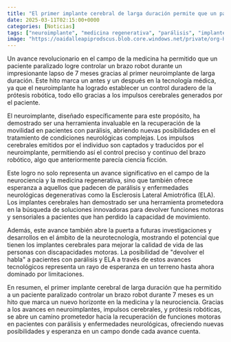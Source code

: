 ```yaml
---
title: "El primer implante cerebral de larga duración permite que un paciente paralizado controle un brazo robot durante 7 meses"
date: 2025-03-11T02:15:00+0000
categories: [Noticias]
tags: ["neuroimplante", "medicina regenerativa", "parálisis", "implantes cerebrales", "neurotecnología", "calidad de vida", "discapacidades motoras"]
image: "https://oaidalleapiprodscus.blob.core.windows.net/private/org-HKmKxpuNw3Y88lm4EBrIPq0n/user-ZwiCXOggLL8ZNNKE2g7rXFmV/img-GBhbV31nURkaXao9TlYqpZ3x.png?st=2025-03-11T01%3A15%3A00Z&se=2025-03-11T03%3A15%3A00Z&sp=r&sv=2024-08-04&sr=b&rscd=inline&rsct=image/png&skoid=d505667d-d6c1-4a0a-bac7-5c84a87759f8&sktid=a48cca56-e6da-484e-a814-9c849652bcb3&skt=2025-03-10T23%3A45%3A38Z&ske=2025-03-11T23%3A45%3A38Z&sks=b&skv=2024-08-04&sig=08ub6PJ1pIwdznvwVeaJmDhNPA6zqRt9Dt1LVCFHos4%3D"
---
```


Un avance revolucionario en el campo de la medicina ha permitido que un paciente paralizado logre controlar un brazo robot durante un impresionante lapso de 7 meses gracias al primer neuroimplante de larga duración. Este hito marca un antes y un después en la tecnología médica, ya que el neuroimplante ha logrado establecer un control duradero de la prótesis robótica, todo ello gracias a los impulsos cerebrales generados por el paciente.

El neuroimplante, diseñado específicamente para este propósito, ha demostrado ser una herramienta invaluable en la recuperación de la movilidad en pacientes con parálisis, abriendo nuevas posibilidades en el tratamiento de condiciones neurológicas complejas. Los impulsos cerebrales emitidos por el individuo son captados y traducidos por el neuroimplante, permitiendo así el control preciso y continuo del brazo robótico, algo que anteriormente parecía ciencia ficción.

Este logro no solo representa un avance significativo en el campo de la neurociencia y la medicina regenerativa, sino que también ofrece esperanza a aquellos que padecen de parálisis y enfermedades neurológicas degenerativas como la Esclerosis Lateral Amiotrófica (ELA). Los implantes cerebrales han demostrado ser una herramienta prometedora en la búsqueda de soluciones innovadoras para devolver funciones motoras y sensoriales a pacientes que han perdido la capacidad de movimiento.

Además, este avance también abre la puerta a futuras investigaciones y desarrollos en el ámbito de la neurotecnología, mostrando el potencial que tienen los implantes cerebrales para mejorar la calidad de vida de las personas con discapacidades motoras. La posibilidad de "devolver el habla" a pacientes con parálisis y ELA a través de estos avances tecnológicos representa un rayo de esperanza en un terreno hasta ahora dominado por limitaciones.

En resumen, el primer implante cerebral de larga duración que ha permitido a un paciente paralizado controlar un brazo robot durante 7 meses es un hito que marca un nuevo horizonte en la medicina y la neurociencia. Gracias a los avances en neuroimplantes, impulsos cerebrales, y prótesis robóticas, se abre un camino prometedor hacia la recuperación de funciones motoras en pacientes con parálisis y enfermedades neurológicas, ofreciendo nuevas posibilidades y esperanza en un campo donde cada avance cuenta.
    